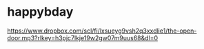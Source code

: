 # happybday

https://www.dropbox.com/scl/fi/lxsueyg9vsh2q3xxdlie1/the-open-door.mp3?rlkey=h3pjc7lkje19w2gw07m9uus68&dl=0
